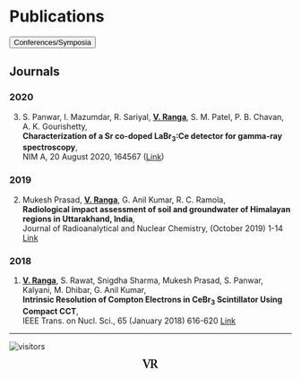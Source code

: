 # Publications
<a href="conf">
<input type=button value="Conferences/Symposia"></a>

## Journals
### 2020
3. S. Panwar, I. Mazumdar, R. Sariyal, **<ins>V. Ranga</ins>**, S. M. Patel, P. B. Chavan, A. K. Gourishetty,\
**Characterization of a Sr co-doped LaBr<sub>3</sub>:Ce detector for gamma-ray spectroscopy**,\
NIM A, 20 August 2020, 164567 ([Link](https://doi.org/10.1016/j.nima.2020.164567))

### 2019
2. Mukesh Prasad, **<ins>V. Ranga</ins>**, G. Anil Kumar, R. C. Ramola,\
**Radiological impact assessment of soil and groundwater of Himalayan regions in Uttarakhand, India**,\
Journal of Radioanalytical and Nuclear Chemistry, (October 2019) 1-14 [Link](https://doi.org/10.1007/s10967-019-06827-9) 

### 2018
1. **<ins>V. Ranga</ins>**, S. Rawat, Snigdha Sharma, Mukesh Prasad, S. Panwar, Kalyani, M. Dhibar, G. Anil Kumar,\
**Intrinsic Resolution of Compton Electrons in CeBr<sub>3</sub> Scintillator Using Compact CCT**,\
IEEE Trans. on Nucl. Sci., 65 (January 2018) 616-620 [Link](https://doi.org/10.1109/TNS.2017.2779888) 

---
![visitors](https://visitor-badge.glitch.me/badge?page_id=rangavirender.site.publ)
<p align="center"><img src="logo_v1.png" width="30"></p>
